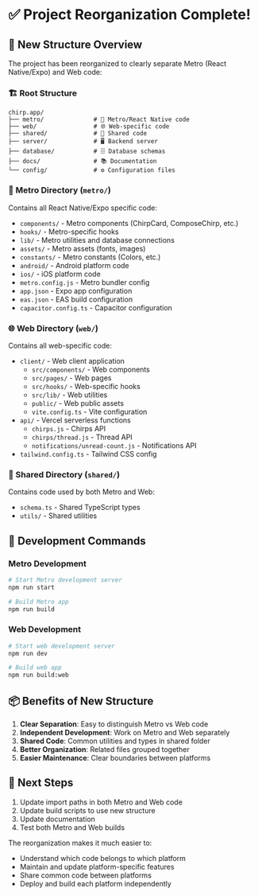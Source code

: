 # ✅ Project Reorganization Complete!

## 📁 New Structure Overview

The project has been reorganized to clearly separate Metro (React Native/Expo) and Web code:

### 🏗️ Root Structure
```
chirp.app/
├── metro/              # 📱 Metro/React Native code
├── web/                # 🌐 Web-specific code
├── shared/             # 🔄 Shared code
├── server/             # 🖥️ Backend server
├── database/           # 🗄️ Database schemas
├── docs/               # 📚 Documentation
└── config/             # ⚙️ Configuration files
```

### 📱 Metro Directory (`metro/`)
Contains all React Native/Expo specific code:
- `components/` - Metro components (ChirpCard, ComposeChirp, etc.)
- `hooks/` - Metro-specific hooks
- `lib/` - Metro utilities and database connections
- `assets/` - Metro assets (fonts, images)
- `constants/` - Metro constants (Colors, etc.)
- `android/` - Android platform code
- `ios/` - iOS platform code
- `metro.config.js` - Metro bundler config
- `app.json` - Expo app configuration
- `eas.json` - EAS build configuration
- `capacitor.config.ts` - Capacitor configuration

### 🌐 Web Directory (`web/`)
Contains all web-specific code:
- `client/` - Web client application
  - `src/components/` - Web components
  - `src/pages/` - Web pages
  - `src/hooks/` - Web-specific hooks
  - `src/lib/` - Web utilities
  - `public/` - Web public assets
  - `vite.config.ts` - Vite configuration
- `api/` - Vercel serverless functions
  - `chirps.js` - Chirps API
  - `chirps/thread.js` - Thread API
  - `notifications/unread-count.js` - Notifications API
- `tailwind.config.ts` - Tailwind CSS config

### 🔄 Shared Directory (`shared/`)
Contains code used by both Metro and Web:
- `schema.ts` - Shared TypeScript types
- `utils/` - Shared utilities

## 🚀 Development Commands

### Metro Development
```bash
# Start Metro development server
npm run start

# Build Metro app
npm run build
```

### Web Development
```bash
# Start web development server
npm run dev

# Build web app
npm run build:web
```

## 📦 Benefits of New Structure

1. **Clear Separation**: Easy to distinguish Metro vs Web code
2. **Independent Development**: Work on Metro and Web separately
3. **Shared Code**: Common utilities and types in shared folder
4. **Better Organization**: Related files grouped together
5. **Easier Maintenance**: Clear boundaries between platforms

## 🔧 Next Steps

1. Update import paths in both Metro and Web code
2. Update build scripts to use new structure
3. Update documentation
4. Test both Metro and Web builds

The reorganization makes it much easier to:
- Understand which code belongs to which platform
- Maintain and update platform-specific features
- Share common code between platforms
- Deploy and build each platform independently
